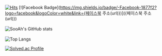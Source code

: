 [![Hits](https://hits.seeyoufarm.com/api/count/incr/badge.svg?url=https%3A%2F%2Fgithub.com%2Fksa3067%2Fhit-counter&count_bg=%23C281FF&title_bg=%236A5CD2&icon=&icon_color=%23E7E7E7&title=hits&edge_flat=false)](https://hits.seeyoufarm.com)
[![Facebook Badge](https://img.shields.io/badge/-Facebook-1877f2?logo=facebook&logoColor=white&link={페이스북 주소(url)})]({페이스북 주소(url)})
</br>
</br>
![SooAh's GitHub stats](https://github-readme-stats.vercel.app/api?username=KimSua99&show_icons=true&theme=radical)
</br>
</br>
![Top Langs](https://github-readme-stats.vercel.app/api/top-langs/?username=KimSua99&layout=compact&theme=tokyonight)

[![Solved.ac Profile](http://mazassumnida.wtf/api/generate_badge?boj=ksa3067)](https://solved.ac/ksa3067)<br/>
